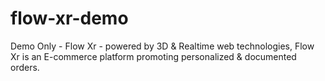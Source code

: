 # flow-xr-demo
Demo Only - Flow Xr - powered by 3D &amp; Realtime web technologies, Flow Xr is an E-commerce platform promoting personalized &amp; documented orders.
